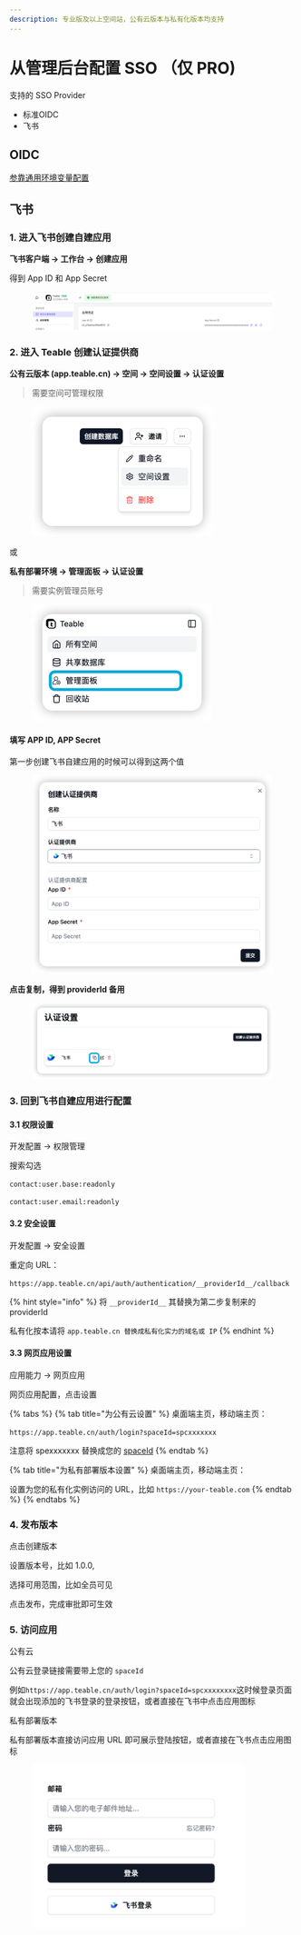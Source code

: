 ```yaml
---
description: 专业版及以上空间站，公有云版本与私有化版本均支持
---
```


# 从管理后台配置 SSO （仅 PRO)

支持的 SSO Provider

* 标准OIDC
* 飞书

## OIDC

[参靠通用环境变量配置](dian-dan-deng-lu.md)

## 飞书

### 1. 进入飞书创建自建应用

**飞书客户端 -> 工作台 -> 创建应用**

得到 App ID 和 App Secret

<figure><img src="../../../.gitbook/assets/image (4) (1).png" alt=""><figcaption></figcaption></figure>

### 2. 进入 Teable 创建认证提供商

**公有云版本 (app.teable.cn)  -> 空间 -> 空间设置 -> 认证设置**

> 需要空间可管理权限

<figure><img src="../../../.gitbook/assets/image (3).png" alt="" width="319"><figcaption></figcaption></figure>

或

**私有部署环境 -> 管理面板 -> 认证设置**

> 需要实例管理员账号



<figure><img src="../../../.gitbook/assets/image (4).png" alt="" width="317"><figcaption></figcaption></figure>

#### 填写 APP ID, APP Secret

第一步创建飞书自建应用的时候可以得到这两个值

<figure><img src="../../../.gitbook/assets/image (6).png" alt="" width="563"><figcaption></figcaption></figure>

**点击复制，得到 providerId 备用**

<figure><img src="../../../.gitbook/assets/image (5).png" alt=""><figcaption></figcaption></figure>

### 3. 回到飞书自建应用进行配置

#### 3.1 权限设置

开发配置 -> 权限管理

搜索勾选

`contact:user.base:readonly`

`contact:user.email:readonly`

#### 3.2 安全设置

开发配置 -> 安全设置

重定向 URL：&#x20;

`https://app.teable.cn/api/auth/authentication/__providerId__/callback`

{% hint style="info" %}
将 `__providerId__` 其替换为第二步复制来的 providerId



私有化按本请将 `app.teable.cn 替换成私有化实力的域名或 IP`
{% endhint %}

#### 3.3 网页应用设置

应用能力 -> 网页应用

网页应用配置，点击设置

{% tabs %}
{% tab title="为公有云设置" %}
桌面端主页，移动端主页：

`https://app.teable.cn/auth/login?spaceId=spcxxxxxxx`

注意将 spexxxxxxx 替换成您的 [spaceId](../../api/huo-qu-id.md#spaceid)
{% endtab %}

{% tab title="为私有部署版本设置" %}
桌面端主页，移动端主页：

设置为您的私有化实例访问的 URL，比如 `https://your-teable.com`
{% endtab %}
{% endtabs %}



### 4. 发布版本

点击创建版本

设置版本号，比如 1.0.0,

选择可用范围，比如全员可见

点击发布，完成审批即可生效



### 5. 访问应用

公有云

公有云登录链接需要带上您的 `spaceId`

例如`https://app.teable.cn/auth/login?spaceId=spcxxxxxxxx`这时候登录页面就会出现添加的飞书登录的登录按钮，或者直接在飞书中点击应用图标



私有部署版本

私有部署版本直接访问应用 URL 即可展示登陆按钮，或者直接在飞书点击应用图标



<figure><img src="../../../.gitbook/assets/image (3) (1).png" alt="" width="375"><figcaption></figcaption></figure>
